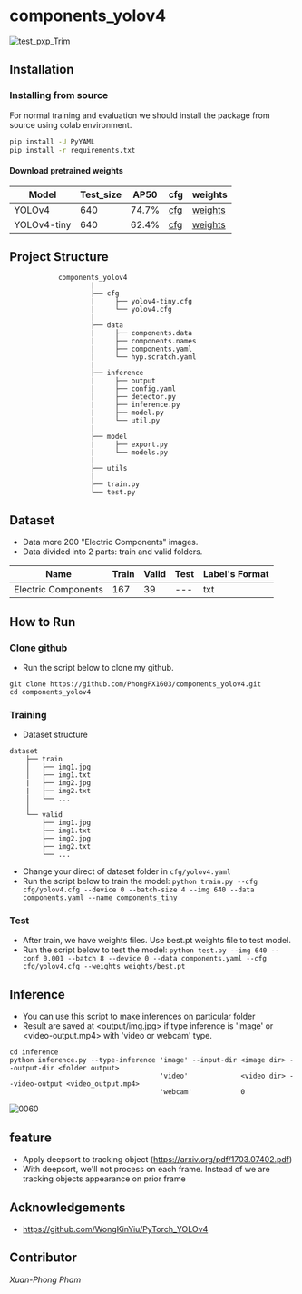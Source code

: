 # components_yolov4

![test_pxp_Trim](https://user-images.githubusercontent.com/86842861/153745243-672e8ab1-da3b-4c3a-98d3-ed265defff94.gif)

## Installation
### Installing from source

For normal training and evaluation we should install the package from source using colab environment.

```bash
pip install -U PyYAML
pip install -r requirements.txt
```

#### Download pretrained weights

| Model | Test_size | AP50 | cfg | weights |
| ---   | ---       |     ---  |  ---|   ---   |
| YOLOv4 | 640 |  74.7%    | [cfg](https://drive.google.com/file/d/1FWggnicui0lNfPb34nbYP2uZE_6BooIM/view?usp=sharing) | [weights](https://drive.google.com/file/d/11Cy4QNBRZhtGfRVoF5IKwnVxmUL5dlCk/view?usp=sharing) |
| YOLOv4-tiny | 640 |  62.4%    | [cfg](https://drive.google.com/file/d/1FaxNbf1iGsDx2FFo2Lr4xpDSdFocAs4e/view?usp=sharing) | [weights](https://drive.google.com/file/d/10_WhvSrYQaciyATPG5fQ7mdnM14MkSc5/view?usp=sharing) |

## Project Structure
```
            components_yolov4
                    |
                    ├── cfg
                    |	  ├── yolov4-tiny.cfg
                    |     └── yolov4.cfg
                    |
                    ├── data
                    |	  ├── components.data  
                    |	  ├── components.names 
                    |	  ├── components.yaml 
                    |	  └── hyp.scratch.yaml     
                    |
                    ├── inference
                    |	  ├── output
                    |	  ├── config.yaml
                    |	  ├── detector.py
                    |	  ├── inference.py
                    |	  ├── model.py
                    |     └── util.py
                    |
                    ├── model
                    |	  ├── export.py
                    |     └── models.py
                    |
                    ├── utils
                    |
                    ├── train.py 
                    └── test.py
```

## Dataset
* Data more 200 "Electric Components" images.
* Data divided into 2 parts: train and valid folders.

| Name  | Train | Valid | Test | Label's Format |
| ---   | ---         |     ---      |  --- |   --- |
| Electric Components | 167 |  39    |  ---   | txt    |


## How to Run
### Clone github
* Run the script below to clone my github.
```
git clone https://github.com/PhongPX1603/components_yolov4.git
cd components_yolov4
```

### Training
* Dataset structure
```
dataset
    ├── train
    │   ├── img1.jpg
    │   ├── img1.txt
    |   ├── img2.jpg
    |   ├── img2.txt
    │   └── ...
    │   
    └── valid
        ├── img1.jpg
        ├── img1.txt
        ├── img2.jpg
        ├── img2.txt
        └── ...
```
* Change your direct of dataset folder in ```cfg/yolov4.yaml```
* Run the script below to train the model:
```python train.py --cfg cfg/yolov4.cfg --device 0 --batch-size 4 --img 640 --data components.yaml --name components_tiny```


### Test
* After train, we have weights files. Use best.pt weights file to test model.
* Run the script below to test the model:
```python test.py --img 640 --conf 0.001 --batch 8 --device 0 --data components.yaml --cfg cfg/yolov4.cfg --weights weights/best.pt```


## Inference
* You can use this script to make inferences on particular folder
* Result are saved at <output/img.jpg> if type inference is 'image' or <video-output.mp4> with 'video or webcam' type.
```
cd inference
python inference.py --type-inference 'image' --input-dir <image dir> --output-dir <folder output>
                                     'video'             <video dir> --video-output <video_output.mp4>
                                     'webcam'            0
```
![0060](https://user-images.githubusercontent.com/86842861/153745081-df31a0a5-19ca-4d20-9a2f-07c6658c11df.jpg)


## feature
* Apply deepsort to tracking object (https://arxiv.org/pdf/1703.07402.pdf)
* With deepsort, we'll not process on each frame. Instead of we are tracking objects appearance on prior frame

## Acknowledgements
* https://github.com/WongKinYiu/PyTorch_YOLOv4

## Contributor
*Xuan-Phong Pham*
